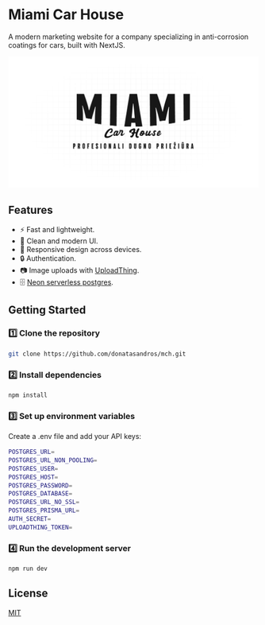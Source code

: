 # Miami Car House

A modern marketing website for a company specializing in anti-corrosion coatings for cars, built with NextJS.

![Project thumbnail](https://github.com/donatasandros/mch/blob/main/public/og.jpg)

## Features

- ⚡ Fast and lightweight.
- 🎨 Clean and modern UI.
- 📱 Responsive design across devices.
- 🔒 Authentication.
- 📷 Image uploads with [UploadThing](https://uploadthing.com).
- 🗄️ [Neon serverless postgres](https://neon.tech/home).

## Getting Started

### 1️⃣ Clone the repository

```sh
git clone https://github.com/donatasandros/mch.git
```

### 2️⃣ Install dependencies

```sh
npm install
```

### 3️⃣ Set up environment variables

Create a .env file and add your API keys:

```sh
POSTGRES_URL=
POSTGRES_URL_NON_POOLING=
POSTGRES_USER=
POSTGRES_HOST=
POSTGRES_PASSWORD=
POSTGRES_DATABASE=
POSTGRES_URL_NO_SSL=
POSTGRES_PRISMA_URL=
AUTH_SECRET=
UPLOADTHING_TOKEN=
```

### 4️⃣ Run the development server

```sh
npm run dev
```

## License

[MIT](https://choosealicense.com/licenses/mit/)
